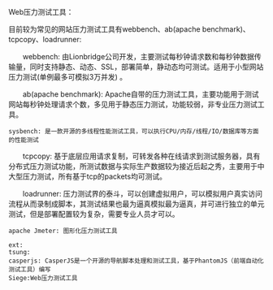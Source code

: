 Web压力测试工具：

目前较为常见的网站压力测试工具有webbench、ab(apache benchmark)、tcpcopy、loadrunner:  


　　webbench: 由Lionbridge公司开发，主要测试每秒钟请求数和每秒钟数据传输量，同时支持静态、动态、SSL，部署简单，静动态均可测试。适用于小型网站压力测试(单例最多可模拟3万并发) 。  

　　ab(apache benchmark): Apache自带的压力测试工具，主要功能用于测试网站每秒钟处理请求个数，多见用于静态压力测试，功能较弱，非专业压力测试工具。  

    sysbench: 是一款开源的多线程性能测试工具，可以执行CPU/内存/线程/IO/数据库等方面的性能测试  

　　tcpcopy: 基于底层应用请求复制，可转发各种在线请求到测试服务器，具有分布式压力测试功能，所测试数据与实际生产数据较为接近后起之秀，主要用于中大型压力测试，所有基于tcp的packets均可测试。  

　　loadrunner: 压力测试界的泰斗，可以创建虚拟用户，可以模拟用户真实访问流程从而录制成脚本，其测试结果也最为逼真模拟最为逼真，并可进行独立的单元测试，但是部署配置较为复杂，需要专业人员才可以。  


    apache Jmeter: 图形化压力测试工具  

    ext:
    tsung:  
    casperjs: CasperJS是一个开源的导航脚本处理和测试工具，基于PhantomJS（前端自动化测试工具）编写  
    Siege:Web压力测试工具  
